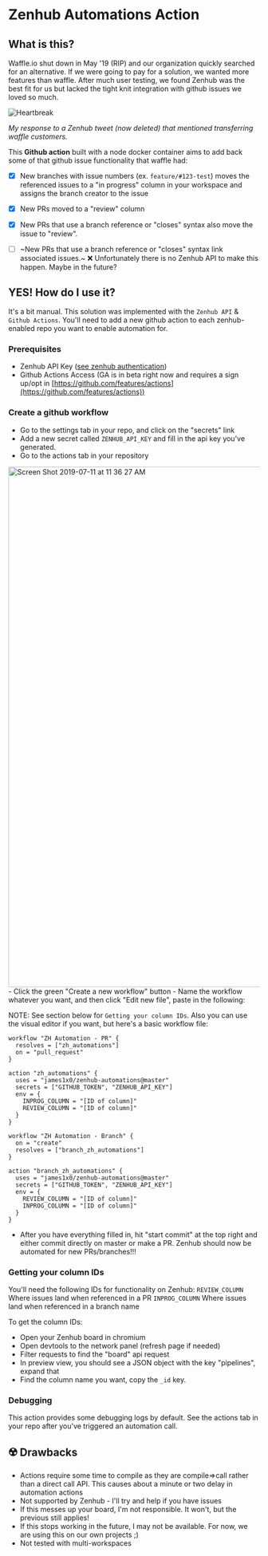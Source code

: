 # Zenhub Automations Action

## What is this?
Waffle.io shut down in May '19 (RIP) and our organization quickly searched for an alternative. If we were going to pay for a solution, we wanted more features than waffle. After much user testing, we found Zenhub was the best fit for us but lacked the tight knit integration with github issues we loved so much.

![Heartbreak](https://user-images.githubusercontent.com/6146261/61071140-91b9b200-a3cd-11e9-8a16-8e84241293ef.png)

*My response to a Zenhub tweet (now deleted) that mentioned transferring waffle customers.*

This **Github action** built with a node docker container aims to add back some of that github issue functionality that waffle had:

- [x] New branches with issue numbers (ex. `feature/#123-test`) moves the referenced issues to a "in progress" column in your workspace and assigns the branch creator to the issue
- [x] New PRs moved to a "review" column
- [x] New PRs that use a branch reference or "closes" syntax also move the issue to "review".

- [ ] ~New PRs that use a branch reference or "closes" syntax link associated issues.~
❌ Unfortunately there is no Zenhub API to make this happen. Maybe in the future?

## YES! How do I use it?
It's a bit manual. This solution was implemented with the `Zenhub API` & `Github Actions`. You'll need to add a new github action to each zenhub-enabled repo you want to enable automation for.

### Prerequisites
- Zenhub API Key ([see zenhub authentication](https://github.com/ZenHubIO/API#authentication))
- Github Actions Access (GA is in beta right now and requires a sign up/opt in  [https://github.com/features/actions](https://github.com/features/actions))

### Create a github workflow
- Go to the settings tab in your repo, and click on the "secrets" link
- Add a new secret called `ZENHUB_API_KEY` and fill in the api key you've generated.
- Go to the actions tab in your repository
<img width="1044" alt="Screen Shot 2019-07-11 at 11 36 27 AM" src="https://user-images.githubusercontent.com/6146261/61072279-31783f80-a3d0-11e9-959f-203c0ed0e37d.png">
- Click the green "Create a new workflow" button
- Name the workflow whatever you want, and then click "Edit new file", paste in the following:

NOTE: See section below for `Getting your column IDs`. Also you can use the visual editor if you want, but here's a basic workflow file:
```
workflow "ZH Automation - PR" {
  resolves = ["zh_automations"]
  on = "pull_request"
}

action "zh_automations" {
  uses = "james1x0/zenhub-automations@master"
  secrets = ["GITHUB_TOKEN", "ZENHUB_API_KEY"]
  env = {
    INPROG_COLUMN = "[ID of column]"
    REVIEW_COLUMN = "[ID of column]"
  }
}

workflow "ZH Automation - Branch" {
  on = "create"
  resolves = ["branch_zh_automations"]
}

action "branch_zh_automations" {
  uses = "james1x0/zenhub-automations@master"
  secrets = ["GITHUB_TOKEN", "ZENHUB_API_KEY"]
  env = {
    REVIEW_COLUMN = "[ID of column]"
    INPROG_COLUMN = "[ID of column]"
  }
}
```
- After you have everything filled in, hit "start commit" at the top right and either commit directly on master or make a PR. Zenhub should now be automated for new PRs/branches!!!

### Getting your column IDs
You'll need the following IDs for functionality on Zenhub:
`REVIEW_COLUMN` Where issues land when referenced in a PR
`INPROG_COLUMN` Where issues land when referenced in a branch name

To get the column IDs:
- Open your Zenhub board in chromium
- Open devtools to the network panel (refresh page if needed)
- Filter requests to find the "board" api request
- In preview view, you should see a JSON object with the key "pipelines", expand that
- Find the column name you want, copy the `_id` key.

### Debugging
This action provides some debugging logs by default. See the actions tab in your repo after you've triggered an automation call.

## ☢️ Drawbacks
- Actions require some time to compile as they are compile=>call rather than a direct call API. This causes about a minute or two delay in automation actions
- Not supported by Zenhub - I'll try and help if you have issues
- If this messes up your board, I'm not responsible. It won't, but the previous still applies!
- If this stops working in the future, I may not be available. For now, we are using this on our own projects ;)
- Not tested with multi-workspaces
